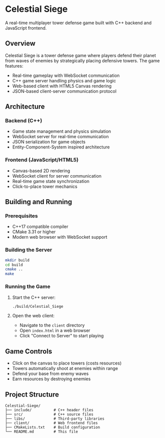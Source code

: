 # Celestial Siege

A real-time multiplayer tower defense game built with C++ backend and JavaScript frontend.

## Overview

Celestial Siege is a tower defense game where players defend their planet from waves of enemies by strategically placing defensive towers. The game features:

- Real-time gameplay with WebSocket communication
- C++ game server handling physics and game logic
- Web-based client with HTML5 Canvas rendering
- JSON-based client-server communication protocol

## Architecture

### Backend (C++)
- Game state management and physics simulation
- WebSocket server for real-time communication
- JSON serialization for game objects
- Entity-Component-System inspired architecture

### Frontend (JavaScript/HTML5)
- Canvas-based 2D rendering
- WebSocket client for server communication
- Real-time game state synchronization
- Click-to-place tower mechanics

## Building and Running

### Prerequisites
- C++17 compatible compiler
- CMake 3.31 or higher
- Modern web browser with WebSocket support

### Building the Server
```bash
mkdir build
cd build
cmake ..
make
```

### Running the Game
1. Start the C++ server:
   ```bash
   ./build/Celestial_Siege
   ```

2. Open the web client:
   - Navigate to the `client` directory
   - Open `index.html` in a web browser
   - Click "Connect to Server" to start playing

## Game Controls
- Click on the canvas to place towers (costs resources)
- Towers automatically shoot at enemies within range
- Defend your base from enemy waves
- Earn resources by destroying enemies

## Project Structure
```
Celestial-Siege/
├── include/          # C++ header files
├── src/              # C++ source files
├── libs/             # Third-party libraries
├── client/           # Web frontend files
├── CMakeLists.txt    # Build configuration
└── README.md         # This file
```

